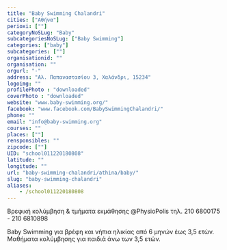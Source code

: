 ```yaml
---
title: "Baby Swimming Chalandri"
cities: ["Αθήνα"]
perioxi: [""]
categoryNoSLug: "Baby"
subcategoriesNoSLug: ["Baby Swimming"]
categories: ["baby"]
subcategories: [""]
organisationid: ""
organisation: ""
orgurl: "-"
address: "Αλ. Παπαναστασίου 3, Χαλάνδρι, 15234"
logoimg: ""
profilePhoto : "downloaded"
coverPhoto : "downloaded"
website: "www.baby-swimming.org/"
facebook: "www.facebook.com/BabySwimmingChalandri/"
phone: ""
email: "info@baby-swimming.org"
courses: ""
places: [""]
rensponsibles: ""
zipcode: [""]
UID: "school011220180808"
latitude: ""
longitude: ""
url: "baby-swimming-chalandri/athina/baby/"
slug: "baby-swimming-chalandri"
aliases:
    - /school011220180808
---
```



Βρεφική κολύμβηση &amp; τμήματα εκμάθησης @PhysioPolis τηλ. 210 6800175 - 210 6810898

Baby Swimming για βρέφη και νήπια ηλικίας από 6 μηνών έως 3,5 ετών. Μαθήματα κολύμβησης για παιδιά άνω των 3,5 ετών.